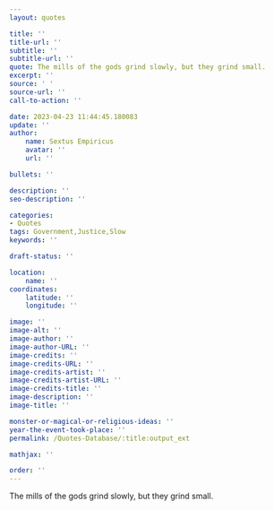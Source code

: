 ```yaml
---
layout: quotes

title: ''
title-url: ''
subtitle: ''
subtitle-url: ''
quote: The mills of the gods grind slowly, but they grind small.
excerpt: ''
source: ' '
source-url: ''
call-to-action: ''

date: 2023-04-23 11:44:45.180083
update: ''
author:
    name: Sextus Empiricus
    avatar: ''
    url: ''

bullets: ''

description: ''
seo-description: ''

categories:
- Quotes
tags: Government,Justice,Slow
keywords: ''

draft-status: ''

location:
    name: ''
coordinates:
    latitude: ''
    longitude: ''

image: ''
image-alt: ''
image-author: ''
image-author-URL: ''
image-credits: ''
image-credits-URL: ''
image-credits-artist: ''
image-credits-artist-URL: ''
image-credits-title: ''
image-description: ''
image-title: ''

monster-or-magical-or-religious-ideas: ''
year-the-event-took-place: ''
permalink: /Quotes-Database/:title:output_ext

mathjax: ''

order: ''
---
```

The mills of the gods grind slowly, but they grind small.